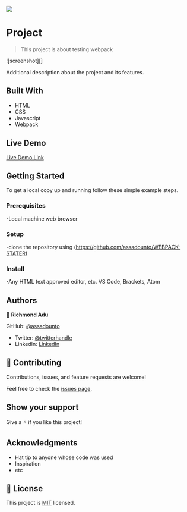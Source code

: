 ![](https://img.shields.io/badge/Microverse-blueviolet)

#  Project

> This project is about testing webpack 

![screenshot][]

Additional description about the project and its features.

## Built With

- HTML 
- CSS 
- Javascript 
- Webpack

## Live Demo

[Live Demo Link](https://assadounto.github.io/)


## Getting Started

To get a local copy up and running follow these simple example steps.

### Prerequisites

-Local machine web browser

### Setup

-clone the repository using (https://github.com/assadounto/WEBPACK-STATER)

### Install
-Any HTML text approved editor, etc. VS Code, Brackets, Atom


## Authors

👤 **Richmond Adu**

GitHub: [@assadounto](https://github.com/assadounto)
- Twitter: [@twitterhandle](https://twitter.com/twitterhandle)
- LinkedIn: [LinkedIn](https://linkedin.com/in/linkedinhandle)

## 🤝 Contributing

Contributions, issues, and feature requests are welcome!

Feel free to check the [issues page](../../issues/).

## Show your support

Give a ⭐️ if you like this project!

## Acknowledgments

- Hat tip to anyone whose code was used
- Inspiration
- etc

## 📝 License

This project is [MIT](./MIT.md) licensed.
